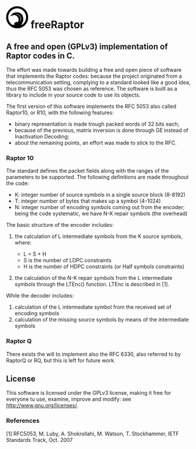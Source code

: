 # ![image](free_raptor60.png) freeRaptor

## A free and open (GPLv3) implementation of Raptor codes in C.

The effort was made towards building a free and open piece of software that implements the Raptor codes:
because the project originated from a telecommunication setting, complying to a standard looked
like a good idea, thus the RFC 5053 was chosen as reference. The software is built as a
library to include in your source code to use its objects.

The first version of this software implements the RFC 5053 also called Raptor10, or R10, with the following features:
- binary representation is made trough packed words of 32 bits each;
- because of the previous, matrix inversion is done through GE instead of Inactivation Decoding;
- about the remaining points, an effort was made to stick to the RFC.

### Raptor 10

The standard defines the packet fields along with the ranges of the parameters to be supported.
The following definitions are made throughout the code:
- K: integer number of source symbols in a single source block (8-8192)
- T: integer number of bytes that makes up a symbol (4-1024)
- N: integer number of encoding symbols coming out from the encoder;
     being the code systematic, we have N-K repair symbols (the overhead)

The basic structure of the encoder includes:
1. the calculation of L intermediate symbols from the K source symbols, where:
   - L = S + H
   - S is the number of LDPC constraints
   - H is the number of HDPC constraints (or Half symbols constraints)

2. the calculation of the N-K repair symbols from the L intermediate symbols through the LTEnc() function.
   LTEnc is described in [1].

While the decoder includes:
1. calculation of the L intermediate symbol from the received set of encoding symbols
2. calculation of the missing source symbols by means of the intermediate symbols

### Raptor Q

There exists the will to implement also the RFC 6330, also referred to by RaptorQ or RQ, but this is left for future work.

## License

This software is licensed under the GPLv3 license, making it free for everyone tu use, examine, improve and modify: see <http://www.gnu.org/licenses/>.

### References
[1] RFC5053, M. Luby, A. Shokrollahi, M. Watson, T. Stockhammer, IETF Standards Track, Oct. 2007